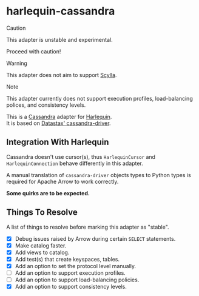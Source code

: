 # harlequin-cassandra

> [!CAUTION]
> This adapter is unstable and experimental.
>
> Proceed with caution!

> [!WARNING]
> This adapter does not aim to support [Scylla](https://www.scylladb.com).

> [!NOTE]
> This adapter currently does not support execution profiles, load-balancing
> polices, and consistency levels.

This is a [Cassandra](http://cassandra.apache.org) adapter for [Harlequin](https://harlequin.sh).  
It is based on [Datastax' cassandra-driver](https://github.com/datastax/python-driver).

## Integration With Harlequin

Cassandra doesn't use cursor(s), thus `HarlequinCursor` and `HarlequinConnection`
behave differently in this adapter.

A manual translation of `cassandra-driver` objects types to Python types is
required for Apache Arrow to work correctly.

**Some quirks are to be expected.**

## Things To Resolve

A list of things to resolve before marking this adapter as "stable".

- [x] Debug issues raised by Arrow during certain `SELECT` statements.
- [x] Make catalog faster.
- [x] Add views to catalog.
- [x] Add test(s) that create keyspaces, tables.
- [x] Add an option to set the protocol level manually.
- [ ] Add an option to support execution profiles.
- [ ] Add an option to support load-balancing policies.
- [x] Add an option to support consistency levels.
